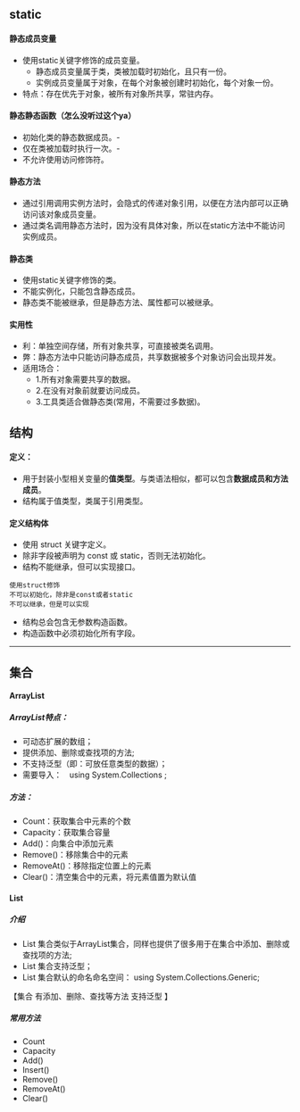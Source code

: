 ## static 

#### 静态成员变量

- 使用static关键字修饰的成员变量。
  - 静态成员变量属于类，类被加载时初始化，且只有一份。
  - 实例成员变量属于对象，在每个对象被创建时初始化，每个对象一份。 
- 特点：存在优先于对象，被所有对象所共享，常驻内存。

#### 静态静态函数（怎么没听过这个ya）

- 初始化类的静态数据成员。-
- 仅在类被加载时执行一次。- 
- 不允许使用访问修饰符。

#### 静态方法

- 通过引用调用实例方法时，会隐式的传递对象引用，以便在方法内部可以正确访问该对象成员变量。
- 通过类名调用静态方法时，因为没有具体对象，所以在static方法中不能访问实例成员。

#### 静态类

- 使用static关键字修饰的类。
- 不能实例化，只能包含静态成员。
- 静态类不能被继承，但是静态方法、属性都可以被继承。

#### 实用性

- 利：单独空间存储，所有对象共享，可直接被类名调用。
- 弊：静态方法中只能访问静态成员，共享数据被多个对象访问会出现并发。
- 适用场合：    
  -  1.所有对象需要共享的数据。    
  - 2.在没有对象前就要访问成员。   
  -  3.工具类适合做静态类(常用，不需要过多数据)。



## 结构

#### 定义：

- 用于封装小型相关变量的**值类型**。与类语法相似，都可以包含**数据成员和方法成员**。
- 结构属于值类型，类属于引用类型。

#### 定义结构体

- 使用 struct 关键字定义。
- 除非字段被声明为 const 或 static，否则无法初始化。
- 结构不能继承，但可以实现接口。

 ```
使用struct修饰
不可以初始化，除非是const或者static
不可以继承，但是可以实现
 ```

- 结构总会包含无参数构造函数。
- 构造函数中必须初始化所有字段。





-----------

## 集合

#### ArrayList

##### ArrayList特点：

- 可动态扩展的数组；
- 提供添加、删除或查找项的方法;
-  不支持泛型（即：可放任意类型的数据）；
- 需要导入：　using  System.Collections ;

##### 方法：

- Count：获取集合中元素的个数
- Capacity：获取集合容量
- Add()：向集合中添加元素
- Remove()：移除集合中的元素
- RemoveAt()：移除指定位置上的元素
- Clear()：清空集合中的元素，将元素值置为默认值

#### List

##### 介绍

- List 集合类似于ArrayList集合，同样也提供了很多用于在集合中添加、删除或查找项的方法;
-  List 集合支持泛型；
- List 集合默认的命名命名空间：    using System.Collections.Generic;

【集合   有添加、删除、查找等方法    支持泛型 】

##### 常用方法

- Count
- Capacity
- Add()
- Insert()
- Remove()
- RemoveAt()
- Clear()